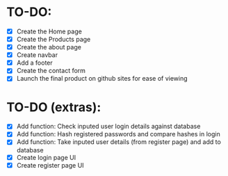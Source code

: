 
# TO-DO: #
- [X] Create the Home page
- [X] Create the Products page
- [X] Create the about page
- [X] Create navbar
- [X] Add a footer
- [X] Create the contact form 
- [X] Launch the final product on github sites for ease of viewing

# TO-DO (extras): #
- [X] Add function: Check inputed user login details against database
- [X] Add function: Hash registered passwords and compare hashes in login 
- [X] Add function: Take inputed user details (from register page) and add to database
- [X] Create login page UI
- [X] Create register page UI